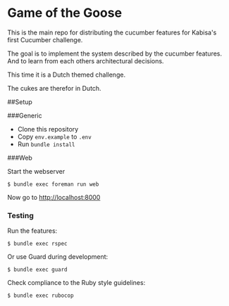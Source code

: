 Game of the Goose
=============

This is the main repo for distributing the cucumber features for
Kabisa's first Cucumber challenge.

The goal is to implement the system described by the cucumber features.
And to learn from each others architectural decisions.

This time it is a Dutch themed challenge.

The cukes are therefor in Dutch.

##Setup

###Generic

* Clone this repository
* Copy `env.example` to `.env`
* Run `bundle install`


###Web

Start the webserver

```
$ bundle exec foreman run web
```

Now go to [http://localhost:8000](http://localhost:8000)


### Testing

Run the features:

```
$ bundle exec rspec
```

Or use Guard during development:

```
$ bundle exec guard
```

Check compliance to the Ruby style guidelines:

```
$ bundle exec rubocop
```
